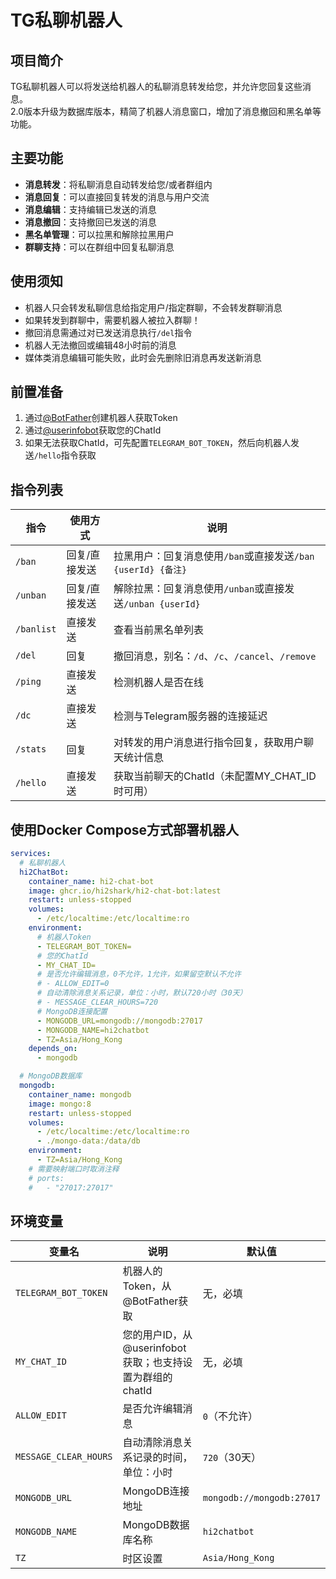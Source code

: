 # TG私聊机器人

## 项目简介
TG私聊机器人可以将发送给机器人的私聊消息转发给您，并允许您回复这些消息。  
2.0版本升级为数据库版本，精简了机器人消息窗口，增加了消息撤回和黑名单等功能。

## 主要功能
- **消息转发**：将私聊消息自动转发给您/或者群组内
- **消息回复**：可以直接回复转发的消息与用户交流
- **消息编辑**：支持编辑已发送的消息
- **消息撤回**：支持撤回已发送的消息
- **黑名单管理**：可以拉黑和解除拉黑用户
- **群聊支持**：可以在群组中回复私聊消息

## 使用须知
- 机器人只会转发私聊信息给指定用户/指定群聊，不会转发群聊消息
- 如果转发到群聊中，需要机器人被拉入群聊！  
- 撤回消息需通过对已发送消息执行`/del`指令
- 机器人无法撤回或编辑48小时前的消息
- 媒体类消息编辑可能失败，此时会先删除旧消息再发送新消息

## 前置准备
1. 通过[@BotFather](https://t.me/BotFather)创建机器人获取Token
2. 通过[@userinfobot](https://t.me/userinfobot)获取您的ChatId
3. 如果无法获取ChatId，可先配置`TELEGRAM_BOT_TOKEN`，然后向机器人发送`/hello`指令获取

## 指令列表
| 指令 | 使用方式 | 说明 |
|------|---------|------|
| `/ban` | 回复/直接发送 | 拉黑用户：回复消息使用`/ban`或直接发送`/ban {userId} {备注}` |
| `/unban` | 回复/直接发送 | 解除拉黑：回复消息使用`/unban`或直接发送`/unban {userId}` |
| `/banlist` | 直接发送 | 查看当前黑名单列表 |
| `/del` | 回复 | 撤回消息，别名：`/d`、`/c`、`/cancel`、`/remove` |
| `/ping` | 直接发送 | 检测机器人是否在线 |
| `/dc` | 直接发送 | 检测与Telegram服务器的连接延迟 |
| `/stats` | 回复 | 对转发的用户消息进行指令回复，获取用户聊天统计信息 |
| `/hello` | 直接发送 | 获取当前聊天的ChatId（未配置MY_CHAT_ID时可用） |

## 使用Docker Compose方式部署机器人
```yaml
services:
  # 私聊机器人
  hi2ChatBot:
    container_name: hi2-chat-bot
    image: ghcr.io/hi2shark/hi2-chat-bot:latest
    restart: unless-stopped
    volumes:
      - /etc/localtime:/etc/localtime:ro
    environment:
      # 机器人Token
      - TELEGRAM_BOT_TOKEN=
      # 您的ChatId
      - MY_CHAT_ID=
      # 是否允许编辑消息，0不允许，1允许，如果留空默认不允许
      # - ALLOW_EDIT=0
      # 自动清除消息关系记录，单位：小时，默认720小时（30天）
      # - MESSAGE_CLEAR_HOURS=720
      # MongoDB连接配置
      - MONGODB_URL=mongodb://mongodb:27017
      - MONGODB_NAME=hi2chatbot
      - TZ=Asia/Hong_Kong
    depends_on:
      - mongodb

  # MongoDB数据库
  mongodb:
    container_name: mongodb
    image: mongo:8
    restart: unless-stopped
    volumes:
      - /etc/localtime:/etc/localtime:ro
      - ./mongo-data:/data/db
    environment:
      - TZ=Asia/Hong_Kong
    # 需要映射端口时取消注释
    # ports:
    #   - "27017:27017"
```

## 环境变量

| 变量名 | 说明 | 默认值 |
|-------|------|-------|
| `TELEGRAM_BOT_TOKEN` | 机器人的Token，从@BotFather获取 | 无，必填 |
| `MY_CHAT_ID` | 您的用户ID，从@userinfobot获取；也支持设置为群组的chatId | 无，必填 |
| `ALLOW_EDIT` | 是否允许编辑消息 | `0`（不允许） |
| `MESSAGE_CLEAR_HOURS` | 自动清除消息关系记录的时间，单位：小时 | `720`（30天） |
| `MONGODB_URL` | MongoDB连接地址 | `mongodb://mongodb:27017` |
| `MONGODB_NAME` | MongoDB数据库名称 | `hi2chatbot` |
| `TZ` | 时区设置 | `Asia/Hong_Kong` |

